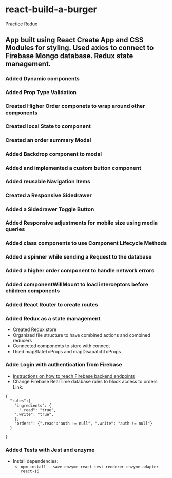# react-build-a-burger

Practice Redux

## App built using React Create App and CSS Modules for styling. Used axios to connect to Firebase Mongo database. Redux state management.

### Added Dynamic components

### Added Prop Type Validation

### Created Higher Order componets to wrap around other components

### Created local State to component

### Created an order summary Modal

### Added Backdrop component to modal

### Added and implemented a custom button component

### Added reusable Navigation Items

### Created a Responsive Sidedrawer

### Added a Sidedrawer Toggle Button

### Added Responsive adjustments for mobile size using media queries

### Added class components to use Component Lifecycle Methods

### Added a spinner while sending a Request to the database

### Added a higher order component to handle network errors

### Added componentWillMount to load interceptors before children components

### Added React Router to create routes

### Added Redux as a state management

- Created Redux store
- Organized file structure to have combined actions and combined reducers
- Connected components to store with connect
- Used mapStateToProps and mapDisapatchToProps

### Adde Login with authentication from Firebase

- [Instructions on how to reach Firebase backend endpoints](https://firebase.google.com/docs/reference/rest/auth#section-create-email-password)
- Change Firebase RealTime database rules to block access to orders Link:

```
{
  "rules":{
    "ingredients": {
      ".read": "true",
    ".write": "true",
    },
    "orders": {".read":"auth != null", ".write": "auth != null"}
  }

}
```

### Added Tests with Jest and enzyme

- Install dependencies:
  - `npm install --save enzyme react-test-renderer enzyme-adapter-react-16`
